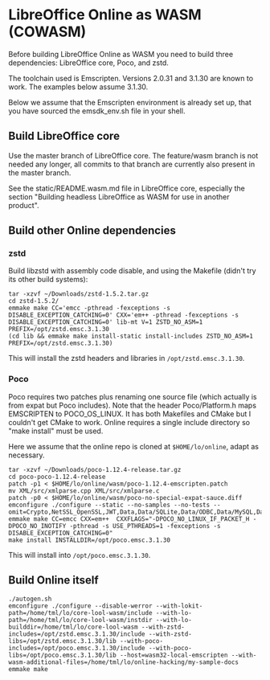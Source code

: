 <!---
NOTE: This file describes how to build LibreOffice Online as WASM
without using the Allotropia container.
-->

# LibreOffice Online as WASM (COWASM)

Before building LibreOffice Online as WASM you need to build three
dependencies: LibreOffice core, Poco, and zstd.

The toolchain used is Emscripten. Versions 2.0.31 and 3.1.30 are known
to work. The examples below assume 3.1.30.

Below we assume that the Emscripten environment is already set up,
that you have sourced the emsdk_env.sh file in your shell.

## Build LibreOffice core

Use the master branch of LibreOffice core. The feature/wasm branch is
not needed any longer, all commits to that branch are currently also
present in the master branch.

See the static/README.wasm.md file in LibreOffice core, especially the
section "Building headless LibreOffice as WASM for use in another
product".

## Build other Online dependencies

### zstd

Build libzstd  with assembly code disable, and using the Makefile (didn't try its other build systems):

    tar -xzvf ~/Downloads/zstd-1.5.2.tar.gz
    cd zstd-1.5.2/
    emmake make CC='emcc -pthread -fexceptions -s DISABLE_EXCEPTION_CATCHING=0' CXX='em++ -pthread -fexceptions -s DISABLE_EXCEPTION_CATCHING=0' lib-mt V=1 ZSTD_NO_ASM=1 PREFIX=/opt/zstd.emsc.3.1.30
    (cd lib && emmake make install-static install-includes ZSTD_NO_ASM=1 PREFIX=/opt/zstd.emsc.3.1.30)

This will install the zstd headers and libraries in `/opt/zstd.emsc.3.1.30`.

### Poco

Poco requires two patches plus renaming one source file (which
actually is from expat but Poco includes). Note that the header
Poco/Platform.h maps EMSCRIPTEN to POCO_OS_LINUX. It has both
Makefiles and CMake but I couldn't get CMake to work. Online requires
a single include directory so "make install" must be used.

Here we assume that the online repo is cloned at `$HOME/lo/online`,
adapt as necessary.

    tar -xzvf ~/Downloads/poco-1.12.4-release.tar.gz
    cd poco-poco-1.12.4-release
    patch -p1 < $HOME/lo/online/wasm/poco-1.12.4-emscripten.patch
    mv XML/src/xmlparse.cpp XML/src/xmlparse.c
    patch -p0 < $HOME/lo/online/wasm/poco-no-special-expat-sauce.diff
    emconfigure ./configure --static --no-samples --no-tests --omit=Crypto,NetSSL_OpenSSL,JWT,Data,Data/SQLite,Data/ODBC,Data/MySQL,Data/PostgreSQL,Zip,PageCompiler,PageCompiler/File2Page,MongoDB,Redis,ActiveRecord,ActiveRecord/Compiler,Prometheus
	emmake make CC=emcc CXX=em++  CXXFLAGS="-DPOCO_NO_LINUX_IF_PACKET_H -DPOCO_NO_INOTIFY -pthread -s USE_PTHREADS=1 -fexceptions -s DISABLE_EXCEPTION_CATCHING=0"
    make install INSTALLDIR=/opt/poco.emsc.3.1.30

This will install into `/opt/poco.emsc.3.1.30`.

## Build Online itself

    ./autogen.sh
	emconfigure ./configure --disable-werror --with-lokit-path=/home/tml/lo/core-lool-wasm/include --with-lo-path=/home/tml/lo/core-lool-wasm/instdir --with-lo-builddir=/home/tml/lo/core-lool-wasm --with-zstd-includes=/opt/zstd.emsc.3.1.30/include --with-zstd-libs=/opt/zstd.emsc.3.1.30/lib --with-poco-includes=/opt/poco.emsc.3.1.30/include --with-poco-libs=/opt/poco.emsc.3.1.30/lib --host=wasm32-local-emscripten --with-wasm-additional-files=/home/tml/lo/online-hacking/my-sample-docs
    emmake make

